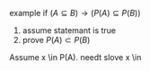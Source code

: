 example
if $(A \subseteq B) \rightarrow (P(A) \subseteq P(B))$ 

1. assume statemant is true
2. prove $P(A) \subset P(B)$ 

Assume x \in P(A). needt slove x \in 